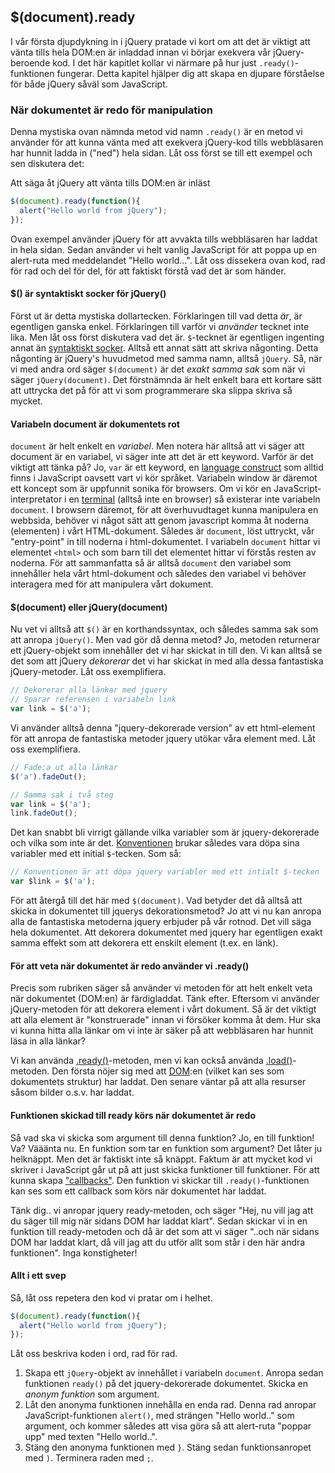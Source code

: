 ## $(document).ready

I vår första djupdykning in i jQuery pratade vi kort om att det är viktigt att vänta tills hela DOM:en är inladdad innan vi börjar exekvera vår jQuery-beroende kod. I det här kapitlet kollar vi närmare på hur just `.ready()`-funktionen fungerar. Detta kapitel hjälper dig att skapa en djupare förståelse för både jQuery såväl som JavaScript.

### När dokumentet är redo för manipulation

Denna mystiska ovan nämnda metod vid namn `.ready()` är en metod vi använder för att kunna vänta med att exekvera jQuery-kod tills webbläsaren har hunnit ladda in ("ned") hela sidan. Låt oss först se till ett exempel och sen diskutera det:

Att säga åt jQuery att vänta tills DOM:en är inläst

```javascript
$(document).ready(function(){
  alert("Hello world from jQuery");
});
```

Ovan exempel använder jQuery för att avvakta tills webbläsaren har laddat in hela sidan. Sedan använder vi helt vanlig JavaScript för att poppa up en alert-ruta med meddelandet "Hello world...". Låt oss dissekera ovan kod, rad för rad och del för del, för att faktiskt förstå vad det är som händer.

#### $() är syntaktiskt socker för jQuery()

Först ut är detta mystiska dollartecken. Förklaringen till vad detta _är_, är egentligen ganska enkel. Förklaringen till varför vi _använder_ tecknet inte lika. Men låt oss först diskutera vad det är. `$`-tecknet är egentligen ingenting annat än [syntaktiskt socker][0]. Alltså ett annat sätt att skriva någonting. Detta någonting är jQuery's huvudmetod med samma namn, alltså `jQuery`. Så, när vi med andra ord säger `$(document)` är det _exakt samma sak_ som när vi säger `jQuery(document)`. Det förstnämnda är helt enkelt bara ett kortare sätt att uttrycka det på för att vi som programmerare ska slippa skriva så mycket.

#### Variabeln document är dokumentets rot

`document` är helt enkelt en _variabel_. Men notera här alltså att vi säger att document är en variabel, vi säger inte att det är ett keyword. Varför är det viktigt att tänka på? Jo, `var` är ett keyword, en [language construct][1] som alltid finns i JavaScript oavsett vart vi kör språket. Variabeln window är däremot ett koncept som är uppfunnit sonika för browsers. Om vi kör en JavaScript-interpretator i en [terminal][2] (alltså inte en browser) så existerar inte variabeln `document`. I browsern däremot, för att överhuvudtaget kunna manipulera en webbsida, behöver vi något sätt att genom javascript komma åt noderna (elementen) i vårt HTML-dokument. Således är `document`, löst uttryckt, vår "entry-point" in till noderna i html-dokumentet. I variabeln `document` hittar vi elementet `<html>` och som barn till det elementet hittar vi förstås resten av noderna. För att sammanfatta så är alltså `document` den variabel som innehåller hela vårt html-dokument och således den variabel vi behöver interagera med för att manipulera vårt dokument.

#### $(document) eller jQuery(document)

Nu vet vi alltså att `$()` är en korthandssyntax, och således samma sak som att anropa `jQuery()`. Men vad gör då denna metod? Jo, metoden returnerar ett jQuery-objekt som innehåller det vi har skickat in till den. Vi kan alltså se det som att jQuery _dekorerar_ det vi har skickat in med alla dessa fantastiska jQuery-metoder. Låt oss exemplifiera.

```javascript
// Dekorerar alla länkar med jquery
// Sparar referensen i variabeln link
var link = $('a');
```

Vi använder alltså denna "jquery-dekorerade version" av ett html-element för att anropa de fantastiska metoder jquery utökar våra element med. Låt oss exemplifiera.

```javascript
// Fade:a ut alla länkar
$('a').fadeOut();

// Samma sak i två steg
var link = $('a');
link.fadeOut();
```

Det kan snabbt bli virrigt gällande vilka variabler som är jquery-dekorerade och vilka som inte är det. [Konventionen][3] brukar således vara döpa sina variabler med ett initial `$`-tecken. Som så:

```javascript
// Konventionen är att döpa jquery variabler med ett intialt $-tecken
var $link = $('a');
```

För att återgå till det här med `$(document)`. Vad betyder det då alltså att skicka in dokumentet till jquerys dekorationsmetod? Jo att vi nu kan anropa alla de fantastiska metoderna jquery erbjuder på vår rotnod. Det vill säga hela dokumentet. Att dekorera dokumentet med jquery har egentligen exakt samma effekt som att dekorera ett enskilt element (t.ex. en länk).

#### För att veta när dokumentet är redo använder vi .ready()

Precis som rubriken säger så använder vi metoden för att helt enkelt veta när dokumentet (DOM:en) är färdigladdat. Tänk efter. Eftersom vi använder jQuery-metoden för att dekorera element i vårt dokument. Så är det viktigt att alla element är "konstruerade" innan vi försöker komma åt dem. Hur ska vi kunna hitta alla länkar om vi inte är säker på att webbläsaren har hunnit läsa in alla länkar?

Vi kan använda [.ready()][4]-metoden, men vi kan också använda [.load()][5]-metoden. Den första nöjer sig med att [DOM][6]:en (vilket kan ses som dokumentets struktur) har laddat. Den senare väntar på att alla resurser såsom bilder o.s.v. har laddat.

#### Funktionen skickad till ready körs när dokumentet är redo

Så vad ska vi skicka som argument till denna funktion? Jo, en till funktion! Va? Vääänta nu. En funktion som tar en funktion som argument? Det låter ju helknäppt. Men det är faktiskt inte så knäppt. Faktum är att mycket kod vi skriver i JavaScript går ut på att just skicka funktioner till funktioner. För att kunna skapa ["callbacks"][7]. Den funktion vi skickar till `.ready()`-funktionen kan ses som ett callback som körs när dokumentet har laddat.

Tänk dig.. vi anropar jquery ready-metoden, och säger "Hej, nu vill jag att du säger till mig när sidans DOM har laddat klart". Sedan skickar vi in en funktion till ready-metoden och då är det som att vi säger "..och när sidans DOM har laddat klart, då vill jag att du utför allt som står i den här andra funktionen". Inga konstigheter!

#### Allt i ett svep

Så, låt oss repetera den kod vi pratar om i helhet.

```javascript
$(document).ready(function(){
  alert("Hello world from jQuery");
});
```

Låt oss beskriva koden i ord, rad för rad.

1. Skapa ett `jQuery`-objekt av innehållet i variabeln `document`. Anropa sedan funktionen `ready()` på det jquery-dekorerade dokumentet. Skicka en _anonym funktion_ som argument.
2. Låt den anonyma funktionen innehålla en enda rad. Denna rad anropar JavaScript-funktionen `alert()`, med strängen "Hello world.." som argument, och kommer således att visa göra så att alert-ruta "poppar upp" med texten "Hello world..".
3. Stäng den anonyma funktionen med `}`. Stäng sedan funktionsanropet med `)`. Terminera raden med `;`.

[0]: http://sv.wikipedia.org/wiki/Syntaktiskt_socker
[1]: http://en.wikipedia.org/wiki/Language_construct
[2]: http://en.wikipedia.org/wiki/Bash_(Unix_shell)
[3]: http://en.wikipedia.org/wiki/Coding_conventions
[4]: http://learn.jquery.com/using-jquery-core/document-ready/
[5]: http://api.jquery.com/load/
[6]: http://sv.wikipedia.org/wiki/Document_Object_Model
[7]: http://en.wikipedia.org/wiki/Callback_(computer_programming)
